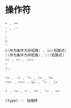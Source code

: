 # 操作符

```c
+ , ++
- , --
*
/
%
^
&(作为条件为非短路) , &&(短路式)
|(作为条件为非短路), ||(短路式)
<< , >> , >>>
!
?:
```

```c
+= , -= , *= , /= , %=
<<= , >>= , &= , ^= , |=

> , >= , < , <= , != , ==
```

```text
(type) -- 指强转
```



